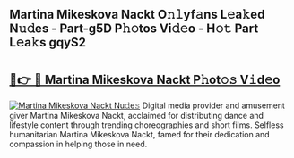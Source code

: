 ## Martina Mikeskova Nackt O𝚗𝚕yf𝚊ns L𝚎a𝚔ed N𝚞𝚍es - Part-g5D P𝚑𝚘tos Vi𝚍𝚎o - H𝚘𝚝 Part L𝚎a𝚔s gqyS2

# <h2><a href="http://kf0fyy4.oniu.top/?m=Martina+Mikeskova+Nackt">🔗👉 🔴 Martina Mikeskova Nackt P𝚑ot𝚘𝚜 V𝚒d𝚎o</a></h2>

[![Martina Mikeskova Nackt Nu𝚍e𝚜](https://i.imgur.com/0qMVB7G.gif)](http://kf0fyy4.oniu.top/?m=Martina+Mikeskova+Nackt)
Digital media provider and amusement giver Martina Mikeskova Nackt, acclaimed for distributing dance and lifestyle content through trending choreographies and short films. Selfless humanitarian Martina Mikeskova Nackt, famed for their dedication and compassion in helping those in need.  
